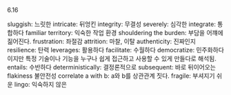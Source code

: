 6.16

sluggish: 느릿한
intricate: 뒤엉킨
integrity: 무결성
severely: 심각한
integrate: 통합하다
familiar territory: 익숙한 작업 환경
shouldering the burden: 부담을 어꺠에 짊어진다.
frustration: 좌절감
attrition: 마찰, 이탈
authenticity: 진짜인지
resilience: 탄력
leverages: 활용하다
facilitate: 수월하다
democratize: 민주화하다 이지만 특정 기술이나 기능을 누구나 쉽게 접근하고 사용할 수 있게 만들다로 해석됨.
entails: 수반하다
deterministically: 결정론적으로
subsequent: 바로 뒤이어오는
flakiness 불안전성
correlate a with b:  a와 b를 상관관계 짓다.
fragile: 부셔지기 쉬운
lingo: 익숙하지 않은
